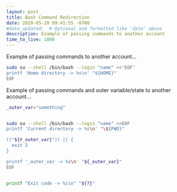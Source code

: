 ```yaml
---
layout: post
title: Bash Command Redirection
date: 2020-05-20 09:41:55 -0700
#date_updated:  # Optional and formatted like 'date' above
description: Example of passing commands to another account
time_to_live: 1800
---
```




Example of passing commands to another account...


```bash
sudo su --shell /bin/bash --login "name" <<'EOF'
printf 'Home directory -> %s\n' "${HOME}"
EOF
```


Example of passing commands and outer variable/state to another account...


```bash
_outer_var="something"


sudo su --shell /bin/bash --login "name" <<EOF
printf 'Current directory -> %s\n' "\${PWD}"

(("${#_outer_var}")) || {
  exit 2
}

printf '_outer_var -> %s\n' "${_outer_var}"
EOF


printf "Exit code -> %i\n" "${?}"
```
